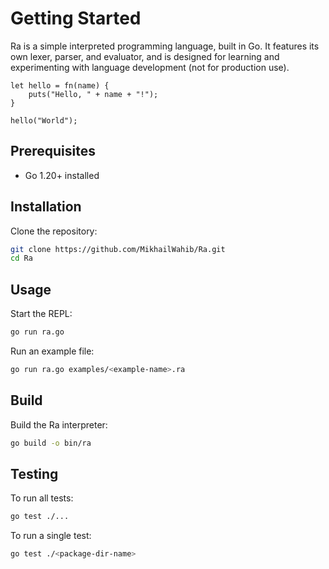 # Getting Started

Ra is a simple interpreted programming language, built in Go. It features its own lexer, parser, and evaluator, and is designed for learning and experimenting with language development (not for production use).

```ra
let hello = fn(name) {
    puts("Hello, " + name + "!");
}

hello("World");
```

## Prerequisites
- Go 1.20+ installed

## Installation
Clone the repository:
```bash
git clone https://github.com/MikhailWahib/Ra.git
cd Ra
```

## Usage
Start the REPL:
```bash
go run ra.go
```

Run an example file:
```bash
go run ra.go examples/<example-name>.ra
```

## Build
Build the Ra interpreter:
```bash
go build -o bin/ra
```

## Testing
To run all tests:
```bash
go test ./...
```

To run a single test:
```bash
go test ./<package-dir-name>
```